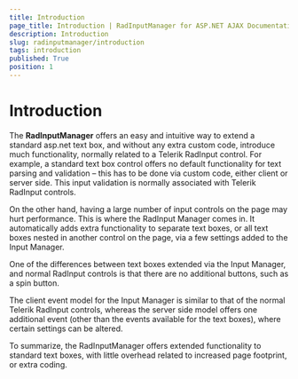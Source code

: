 ```yaml
---
title: Introduction
page_title: Introduction | RadInputManager for ASP.NET AJAX Documentation
description: Introduction
slug: radinputmanager/introduction
tags: introduction
published: True
position: 1
---
```


# Introduction




The **RadInputManager** offers an easy and intuitive way to extend a standard asp.net text box, and without any extra custom code, introduce much functionality, normally related to a Telerik RadInput control. For example, a standard text box control offers no default functionality for text parsing and validation – this has to be done via custom code, either client or server side. This input validation is normally associated with Telerik RadInput controls.

On the other hand, having a large number of input controls on the page may hurt performance. This is where the RadInput Manager comes in. It automatically adds extra functionality to separate text boxes, or all text boxes nested in another control on the page, via a few settings added to the Input Manager.

One of the differences between text boxes extended via the Input Manager, and normal RadInput controls is that there are no additional buttons, such as a spin button.

The client event model for the Input Manager is similar to that of the normal Telerik RadInput controls, whereas the server side model offers one additional event (other than the events available for the text boxes), where certain settings can be altered.

To summarize, the RadInputManager offers extended functionality to standard text boxes, with little overhead related to increased page footprint, or extra coding.
